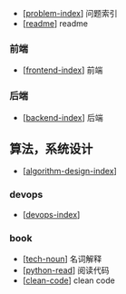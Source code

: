 - [[problem-index]] 问题索引
- [[readme]] readme

### 前端

- [[frontend-index]] 前端

### 后端

- [[backend-index]] 后端

## 算法，系统设计

- [[algorithm-design-index]]

### devops

- [[devops-index]]

### book

- [[tech-noun]] 名词解释
- [[python-read]] 阅读代码
- [[clean-code]] clean code

[//begin]: # "Autogenerated link references for markdown compatibility"
[problem-index]: so/problem-index "Problem Index"
[readme]: readme "Readme"
[frontend-index]: frontend/frontend-index "Frontend Index"
[backend-index]: backend/backend-index "Backend Index"
[algorithm-design-index]: algorithm&design/algorithm-design-index "Algorithm Design Index"
[devops-index]: devops/devops-index "Devops Index"
[tech-noun]: book/tech-noun "Tech Noun"
[python-read]: backend/python/python-read "Python Read"
[clean-code]: book/clean-code "Clean Code"
[//end]: # "Autogenerated link references"